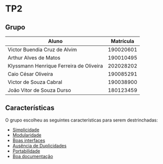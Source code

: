 # TP2

## Grupo

| Aluno                              | Matrícula  |
| ---------------------------------- | ---------- |
| Victor Buendia Cruz de Alvim       | 190020601  |
| Arthur Alves de Matos              | 190010495  |
| Klyssmann Henrique Ferreira de Oliveira | 202028202  |
| Caio César Oliveira                | 190085291  |
| Victor de Souza Cabral             | 190038900  |
| João Vitor de Souza Durso          | 180123459  |

## Características

O grupo escolheu as seguintes características para serem destrinchadas:

- [Simplicidade](https://github.com/Victor-Buendia/tp2/blob/main/Caracteristicas/Simplicidade.md)
- [Modularidade](https://github.com/Victor-Buendia/tp2/blob/main/Caracteristicas/Modularidade.md)
- [Boas interfaces](https://github.com/Victor-Buendia/tp2/blob/main/Caracteristicas/Boas_Interfaces.md)
- [Ausência de Duplicidades](https://github.com/Victor-Buendia/tp2/blob/main/Caracteristicas/Ausencia_de_Duplicidades.md)
- [Portabilidade](https://github.com/Victor-Buendia/tp2/blob/main/Caracteristicas/Portabilidade.md)
- [Boa documentação](https://github.com/Victor-Buendia/tp2/blob/main/Caracteristicas/Boa_Documentacao.md)

